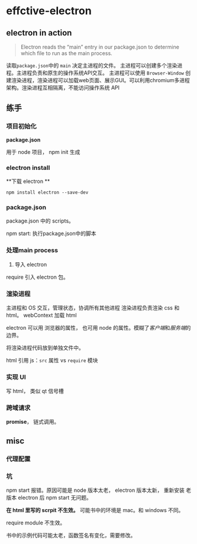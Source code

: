 # effctive-electron

## electron in action

>Electron reads the “main”
entry in our package.json to
determine which file to run
as the main process.

读取`package.json`中的 `main` 决定主进程的文件。
主进程可以创建多个渲染进程。主进程负责和原生的操作系统API交互。
主进程可以使用 `Browser-Window` 创建渲染进程，渲染进程可以加载web页面、展示GUI。可以利用chromium多进程架构。渲染进程互相隔离，不能访问操作系统 API

## 练手

### 项目初始化

**package.json**

用于 node 项目， npm init 生成

### electron install

**下载 electron **

`npm install electron --save-dev `

### package.json

package.json 中的 scripts。

npm start: 执行package.json中的脚本

### 处理main process

1. 导入 electron

require 引入 electron 包。

### 渲染进程

主进程和 OS 交互，管理状态，协调所有其他进程
渲染进程负责渲染 css 和 html。
webContext 加载 html

electron 可以用 浏览器的属性， 也可用 node 的属性。模糊了*客户端*和*服务端*的边界。

将渲染进程代码放到单独文件中。

html 引用 js：`src` 属性 vs `require` 模块

### 实现 UI

写 html， 类似 qt 信号槽

### 跨域请求

**promise**， 链式调用。

## misc

### 代理配置

### 坑

npm start 报错。原因可能是 node 版本太老， electron 版本太新， 重新安装 老版本 electron 后 npm start 无问题。


**在 html 里写的 scrpit 不生效。**
可能书中的环境是 mac。和 windows 不同。

require module 不生效。

书中的示例代码可能太老，函数签名有变化，需要修改。